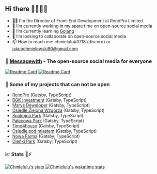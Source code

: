 
## Hi there 👋🤩🙄🎉
- 🧑‍💻 I'm the Director of Front-End Development at RendPro Limited.
- 🔭 I’m currently working in my spare time on open-source social media
- 🌱 I’m currently learning [Golang](https://go.dev/)
- 👯 I’m looking to collaborate on open-source social media
- 📫 How to reach me: chmielulu#0718 (discord) or jakubchmielewski80@gmail.com

### 💬 [Messagewith](https://github.com/messagewith) - The open-source social media for everyone
[![Readme Card](https://github-readme-stats.vercel.app/api/pin/?username=messagewith&repo=web-application&theme=radical)](https://github.com/messagewith/web-application)
[![Readme Card](https://github-readme-stats.vercel.app/api/pin/?username=messagewith&repo=server&theme=radical)](https://github.com/messagewith/server)


### 🔐 Some of my projects that can not be open
- [RendPro](https://rend.pro/) (Gatsby, TypeScript)
- [BGK Investment](https://bgkinvestment.pl/) (Gatsby, TypeScript)
- [Marys Deweloper](https://marysdeweloper.pl/) (Gatsby, TypeScript)
- [Osiedle Zielona Wzgórza](https://osiedlemlawa.pl/) (Gatsby, TypeScript)
- [Spokojna Park](https://spokojnapark.pl) (Gatsby, TypeScript)
- [Pałacowa Park](https://palacowapark.pl) (Gatsby, TypeScript)
- [Time4house](https://time4house.com/) (Gatsby, TypeScript)
- [Osiedle pod miastem](https://osiedlepodmiastem.pl/) (Gatsby, TypeScript)
- [Nowa Farma](https://nowa-farma.pl/) (Gatsby, TypeScript)
- [Oleńki Park](https://olenkipark.pl/) (Gatsby, TypeScript)

### 📈 Stats 🚀⚡️
[![Chmielulu's stats](https://github-readme-stats.vercel.app/api?username=chmielulu&show_icons=true&theme=dark)](https://github.com/chmielulu)
[![Chmielulu's wakatime stats](https://github-readme-stats.vercel.app/api/wakatime?username=chmielulu&layout=compact&theme=dark)](https://github.com/anuraghazra/github-readme-stats)
